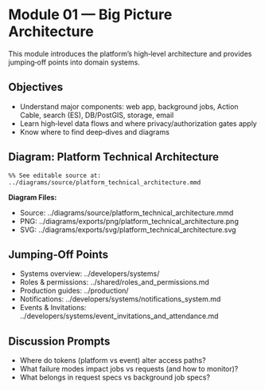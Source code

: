 # Module 01 — Big Picture Architecture

This module introduces the platform’s high‑level architecture and provides jumping‑off points into domain systems.

## Objectives
- Understand major components: web app, background jobs, Action Cable, search (ES), DB/PostGIS, storage, email
- Learn high‑level data flows and where privacy/authorization gates apply
- Know where to find deep‑dives and diagrams

## Diagram: Platform Technical Architecture

```mermaid
%% See editable source at: ../diagrams/source/platform_technical_architecture.mmd
```

**Diagram Files:**
- Source: ../diagrams/source/platform_technical_architecture.mmd
- PNG: ../diagrams/exports/png/platform_technical_architecture.png
- SVG: ../diagrams/exports/svg/platform_technical_architecture.svg

## Jumping‑Off Points
- Systems overview: ../developers/systems/
- Roles & permissions: ../shared/roles_and_permissions.md
- Production guides: ../production/
- Notifications: ../developers/systems/notifications_system.md
- Events & Invitations: ../developers/systems/event_invitations_and_attendance.md

## Discussion Prompts
- Where do tokens (platform vs event) alter access paths?
- What failure modes impact jobs vs requests (and how to monitor)?
- What belongs in request specs vs background job specs?

